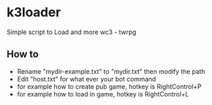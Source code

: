 # k3loader
Simple script to Load and more wc3 - twrpg

## How to
- Rename "mydir-example.txt" to "mydir.txt" then modify the path
- Edit "host.txt" for what ever your bot command
- for example how to create pub game, hotkey is RightControl+P
- for example how to load in game, hotkey is RightControl+L
